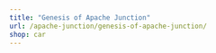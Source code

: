 ```yaml
---
title: "Genesis of Apache Junction"
url: /apache-junction/genesis-of-apache-junction/
shop: car
---
```

